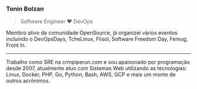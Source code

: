 ### Tonin Bolzan
> Software Engineer ❤ DevOps

Membro ativo da comunidade OpenSource, já organizei vários eventos incluindo o DevOpsDays, TcheLinux, Flisol, Software Freedom Day, Femug, Front In.

---
Trabalho como SRE na crmpiperun.com e sou apaixonado por programação desde 2007, atualmente atuo com Sistemas Web utilizando as tecnologias: Linux, Docker, PHP, Go, Python, Bash, AWS, GCP e mais um monte de outros acrónimos.
